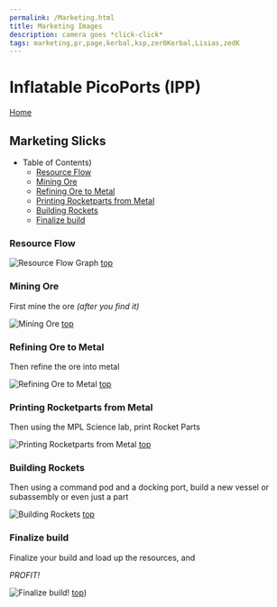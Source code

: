 ```yaml
---
permalink: /Marketing.html
title: Marketing Images
description: camera goes *click-click*
tags: marketing,pr,page,kerbal,ksp,zer0Kerbal,Lisias,zedK
---
```


<!-- Marketing.md v1.0.1.0
Inflatable PicoPorts (IPP)
created: 13 Apr 2022
updated: 15 May 2022

based upon work by LisiasT -->

<script src="https://kit.fontawesome.com/0ea5493613.js" crossorigin="anonymous"></script>
<i class="fa-solid fa-user-astronaut fa-beat-fade fa-3x" style="--fa-beat-fade-opacity: 0.1; --fa-beat-fade-scale: 1.25;color: #BADA55" ></i>

# Inflatable PicoPorts (IPP)

[Home](./index.md)

## Marketing Slicks

* Table of Contents)
  * [Resource Flow](#Resource-Flow)
  * [Mining Ore](#Mining-Ore)
  * [Refining Ore to Metal](#Refining-Ore-to-Metal)
  * [Printing Rocketparts from Metal](#Printing-Rocketparts-from-Metal)
  * [Building Rockets](#Building-Rockets)
  * [Finalize build](#Finalize-build)

### Resource Flow

![Resource Flow Graph](https://i.postimg.cc/QNqdw7wp/Simple-Construction-resource-Flow.png)
[top](#Table-of-Contents)

### Mining Ore

First mine the ore *(after you find it)*

![Mining Ore][IMG:hero:2a]
[top](#Table-of-Contents)

### Refining Ore to Metal

Then refine the ore into metal

![Refining Ore to Metal][IMG:hero:2b]
[top](#Table-of-Contents)

### Printing Rocketparts from Metal

Then using the MPL Science lab, print Rocket Parts

![Printing Rocketparts from Metal][IMG:hero:2c]
[top](#Table-of-Contents)

### Building Rockets

Then using a command pod and a docking port, build a new vessel or subassembly or even just a part

![Building Rockets][IMG:hero:2d]
[top](#Table-of-Contents)

### Finalize build

Finalize your build and load up the resources, and

*PROFIT!*

![Finalize build!][IMG:hero:2e]
[top](#Table-of-Contents))

[IMG:hero:2a]: https://i.imgur.com/zqg2qcv.png "Mining Ore"
[IMG:hero:2b]: https://i.imgur.com/R6IYn5V.png "Refining Ore to Metal"
[IMG:hero:2c]: https://i.imgur.com/jhbus6m.png "Printing Rocketparts from Metal"
[IMG:hero:2d]: https://i.imgur.com/6v9gwma.png "Building Rockets"
[IMG:hero:2e]: https://i.imgur.com/nmq46HA.png "Finalize build!"

<!-- this file CC BY-ND 4.0 by zer0Kerbal -->
